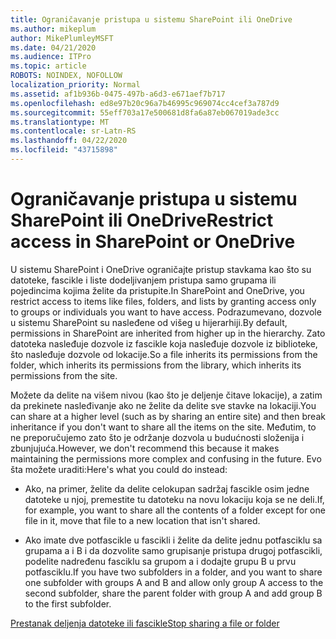 ```yaml
---
title: Ograničavanje pristupa u sistemu SharePoint ili OneDrive
ms.author: mikeplum
author: MikePlumleyMSFT
ms.date: 04/21/2020
ms.audience: ITPro
ms.topic: article
ROBOTS: NOINDEX, NOFOLLOW
localization_priority: Normal
ms.assetid: af1b936b-0475-497b-a6d3-e671aef7b717
ms.openlocfilehash: ed8e97b20c96a7b46995c969074cc4cef3a787d9
ms.sourcegitcommit: 55eff703a17e500681d8fa6a87eb067019ade3cc
ms.translationtype: MT
ms.contentlocale: sr-Latn-RS
ms.lasthandoff: 04/22/2020
ms.locfileid: "43715898"
---
```

# <a name="restrict-access-in-sharepoint-or-onedrive"></a><span data-ttu-id="69b3f-102">Ograničavanje pristupa u sistemu SharePoint ili OneDrive</span><span class="sxs-lookup"><span data-stu-id="69b3f-102">Restrict access in SharePoint or OneDrive</span></span>

<span data-ttu-id="69b3f-103">U sistemu SharePoint i OneDrive ograničajte pristup stavkama kao što su datoteke, fascikle i liste dodeljivanjem pristupa samo grupama ili pojedincima kojima želite da pristupite.</span><span class="sxs-lookup"><span data-stu-id="69b3f-103">In SharePoint and OneDrive, you restrict access to items like files, folders, and lists by granting access only to groups or individuals you want to have access.</span></span> <span data-ttu-id="69b3f-104">Podrazumevano, dozvole u sistemu SharePoint su nasleđene od višeg u hijerarhiji.</span><span class="sxs-lookup"><span data-stu-id="69b3f-104">By default, permissions in SharePoint are inherited from higher up in the hierarchy.</span></span> <span data-ttu-id="69b3f-105">Zato datoteka nasleđuje dozvole iz fascikle koja nasleđuje dozvole iz biblioteke, što nasleđuje dozvole od lokacije.</span><span class="sxs-lookup"><span data-stu-id="69b3f-105">So a file inherits its permissions from the folder, which inherits its permissions from the library, which inherits its permissions from the site.</span></span>
  
<span data-ttu-id="69b3f-106">Možete da delite na višem nivou (kao što je deljenje čitave lokacije), a zatim da prekinete nasleđivanje ako ne želite da delite sve stavke na lokaciji.</span><span class="sxs-lookup"><span data-stu-id="69b3f-106">You can share at a higher level (such as by sharing an entire site) and then break inheritance if you don't want to share all the items on the site.</span></span> <span data-ttu-id="69b3f-107">Međutim, to ne preporučujemo zato što je održanje dozvola u budućnosti složenija i zbunjujuća.</span><span class="sxs-lookup"><span data-stu-id="69b3f-107">However, we don't recommend this because it makes maintaining the permissions more complex and confusing in the future.</span></span> <span data-ttu-id="69b3f-108">Evo šta možete uraditi:</span><span class="sxs-lookup"><span data-stu-id="69b3f-108">Here's what you could do instead:</span></span>
  
- <span data-ttu-id="69b3f-109">Ako, na primer, želite da delite celokupan sadržaj fascikle osim jedne datoteke u njoj, premestite tu datoteku na novu lokaciju koja se ne deli.</span><span class="sxs-lookup"><span data-stu-id="69b3f-109">If, for example, you want to share all the contents of a folder except for one file in it, move that file to a new location that isn't shared.</span></span>
    
- <span data-ttu-id="69b3f-110">Ako imate dve potfascikle u fascikli i želite da delite jednu potfasciklu sa grupama a i B i da dozvolite samo grupisanje pristupa drugoj potfascikli, podelite nadređenu fasciklu sa grupom a i dodajte grupu B u prvu potfasciklu.</span><span class="sxs-lookup"><span data-stu-id="69b3f-110">If you have two subfolders in a folder, and you want to share one subfolder with groups A and B and allow only group A access to the second subfolder, share the parent folder with group A and add group B to the first subfolder.</span></span>
    
[<span data-ttu-id="69b3f-111">Prestanak deljenja datoteke ili fascikle</span><span class="sxs-lookup"><span data-stu-id="69b3f-111">Stop sharing a file or folder </span></span>](https://go.microsoft.com/fwlink/?linkid=2008861)
  


